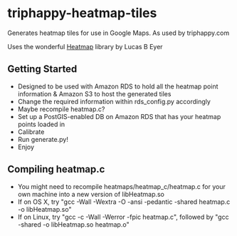 # triphappy-heatmap-tiles
Generates heatmap tiles for use in Google Maps. As used by triphappy.com

Uses the wonderful [Heatmap](https://github.com/lucasb-eyer/heatmap) library by Lucas B Eyer

## Getting Started

* Designed to be used with Amazon RDS to hold all the heatmap point information & Amazon S3 to host the generated tiles
* Change the required information within rds_config.py accordingly
* Maybe recompile heatmap.c?
* Set up a PostGIS-enabled DB on Amazon RDS that has your heatmap points loaded in
* Calibrate
* Run generate.py!
* Enjoy

## Compiling heatmap.c

* You might need to recompile heatmaps/heatmap_c/heatmap.c for your own machine into a new version of libHeatmap.so
* If on OS X, try "gcc -Wall -Wextra -O -ansi -pedantic -shared heatmap.c -o libHeatmap.so"
* If on Linux, try "gcc -c -Wall -Werror -fpic heatmap.c", followed by "gcc -shared -o libHeatmap.so heatmap.o"
